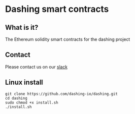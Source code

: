 # Dashing smart contracts

## What is it?
The Ethereum solidity smart contracts for the dashing project

## Contact
Please contact us on our [slack](https://#/)
## Linux install
```
git clone https://github.com/dashing-io/dashing.git
cd dashing
sudo chmod +x install.sh
./install.sh
```

